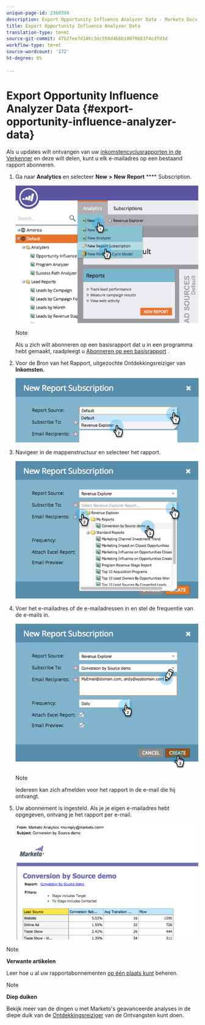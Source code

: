 ```yaml
---
unique-page-id: 2360394
description: Export Opportunity Influence Analyzer Data - Marketo Docs - Productdocumentatie
title: Export Opportunity Influence Analyzer Data
translation-type: tm+mt
source-git-commit: 47b2fee7d146c3dc558d4bbb10070683f4cdfd3d
workflow-type: tm+mt
source-wordcount: '172'
ht-degree: 0%

---
```



# Export Opportunity Influence Analyzer Data {#export-opportunity-influence-analyzer-data}

Als u updates wilt ontvangen van uw [inkomstencyclusrapporten in de Verkenner](http://docs.marketo.com/display/docs/revenue+cycle+analytics) en deze wilt delen, kunt u elk e-mailadres op een bestaand rapport abonneren.

1. Ga naar **Analytics** en selecteer **New** **>** **New** **Report** **** Subscription.

   ![](assets/image2014-9-17-12-3a40-3a46.png)

   >[!NOTE]
   >
   >Als u zich wilt abonneren op een basisrapport dat u in een programma hebt gemaakt, raadpleegt u [Abonneren op een basisrapport](../../../../product-docs/reporting/basic-reporting/report-subscriptions/subscribe-to-a-basic-report.md) .

1. Voor de Bron van het Rapport, uitgezochte Ontdekkingsreiziger van **Inkomsten.**

   ![](assets/image2014-9-17-12-3a42-3a15.png)

1. Navigeer in de mappenstructuur en selecteer het rapport.

   ![](assets/image2014-9-17-12-3a42-3a24.png)

1. Voer het e-mailadres of de e-mailadressen in en stel de frequentie van de e-mails in.

   ![](assets/image2014-9-17-12-3a42-3a29.png)

   >[!NOTE]
   >
   >Iedereen kan zich afmelden voor het rapport in de e-mail die hij ontvangt.

1. Uw abonnement is ingesteld. Als je je eigen e-mailadres hebt opgegeven, ontvang je het rapport per e-mail.

   ![](assets/image2014-9-17-12-3a42-3a53.png)

>[!NOTE]
>
>**Verwante artikelen**
>
>Leer hoe u al uw rapportabonnementen [op één plaats kunt](../../../../product-docs/reporting/basic-reporting/report-subscriptions/manage-report-subscriptions.md) beheren.

>[!NOTE]
>
>**Diep duiken**
>
>Bekijk meer van de dingen u met Marketo&#39;s geavanceerde analyses in de diepe duik van de [Ontdekkingsreiziger](http://docs.marketo.com/display/docs/revenue+cycle+analytics) van de Ontvangsten kunt doen.

